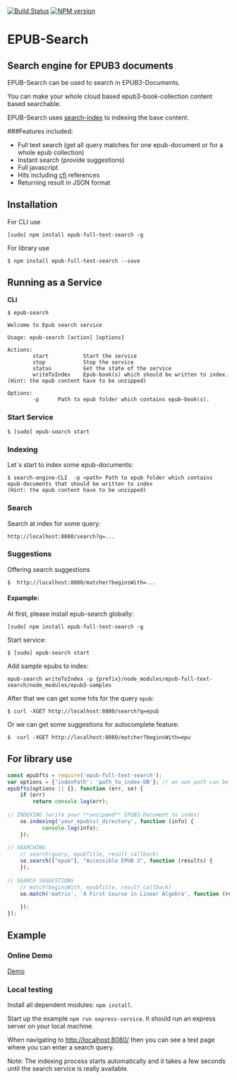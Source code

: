 
[travis-url]: https://travis-ci.org/larsvoigt/epub-full-text-search
[travis-image]: https://travis-ci.org/larsvoigt/epub-full-text-search.svg?branch=master
[npm-url]: https://npmjs.org/package/epub-full-text-search
[npm-version-image]: http://img.shields.io/npm/v/epub-full-text-search.svg?style=flat

[![Build Status][travis-image]][travis-url] [![NPM version][npm-version-image]][npm-url] 

# EPUB-Search
## Search engine for EPUB3 documents 

EPUB-Search can be used to search in EPUB3-Documents.
 
You can make your whole cloud based epub3-book-collection content based searchable.

EPUB-Search uses [search-index](https://github.com/fergiemcdowall/search-index) 
to indexing the base content.

###Features included:

* Full text search (get all query matches for one epub-document or for a whole epub collection)  
* Instant search (provide suggestions)
* Full javascript
* Hits including [cfi](http://www.idpf.org/epub/linking/cfi/epub-cfi.html) references
* Returning result in JSON format

## Installation

For CLI use

```
[sudo] npm install epub-full-text-search -g
```

For library use

```
$ npm install epub-full-text-search --save
```

## Running as a Service 

**CLI**

```
$ epub-search 

Welcome to Epub search service

Usage: epub-search [action] [options]

Actions:
        start           Start the service
        stop            Stop the service
        status          Get the state of the service
        writeToIndex    Epub-book(s) which should be written to index.(Hint: the epub content have to be unzipped)

Options:
        -p      Path to epub folder which contains epub-book(s).

```

### Start Service

```
$ [sudo] epub-search start
```

### Indexing
Let´s start to index some epub-documents: 

```
$ search-engine-CLI  -p <path> Path to epub folder which contains epub-documents that should be written to index
(Hint: the epub content have to be unzipped)
```

### Search 

Search at index for some query:

```
http://localhost:8080/search?q=...
```
### Suggestions

Offering search suggestions 

```
$  http://localhost:8080/matcher?beginsWith=...
```

#### Expample:

At first, please install epub-search globally: 

```
[sudo] npm install epub-full-text-search -g
```

Start service: 

```
$ [sudo] epub-search start
```

Add sample epubs to index:

```
epub-search writeToIndex -p {prefix}/node_modules/epub-full-text-search/node_modules/epub3-samples
```

After that we can get some hits for the query ``epub``:

```
$ curl -XGET http://localhost:8080/search?q=epub
```

Or we can get some suggestions for autocomplete feature:

```
$  curl -XGET http://localhost:8080/matcher?beginsWith=epu
```

## For library use

```javascript
const epubfts = require('epub-full-text-search');
var options = {'indexPath': 'path_to_index-DB'}; // an own path can be set optional
epubfts(options || {}, function (err, se) {
    if (err)
        return console.log(err);
        
// INDEXING (write your **unzipped** EPUB3-Document to index)
    se.indexing('your_epub(s)_directory', function (info) {
           console.log(info);
    });
   
// SEARCHING
    // search(query, epubTitle, result_callback)
    se.search(["epub"], "Accessible EPUB 3", function (results) {
    });
 
// SEARCH SUGGESTIONS
    // match(beginsWith, epubTitle, result_callback)
    se.match('matrix', 'A First Course in Linear Algebra', function (results) {
    
    });
});

``` 
   

## Example

### Online Demo
[Demo](http://protected-dusk-3051.herokuapp.com/)

### Local testing 

Install all dependent modules: ``` npm install ```.

Start up the example ```npm run express-service```. It should run an express server on your local machine.

When navigating to [http://localhost:8080/](http://localhost:8080/) then you can see a test page where you can enter a search query.

Note: The indexing process starts automatically and it takes a few seconds until the search service is really available.    

